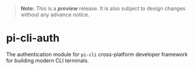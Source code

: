 ﻿
> **Note:** This is a ***preview*** release. It is also subject to design changes without any advance notice.


# pi-cli-auth
The authentication module for `pi-cli` cross-platform developer framework for building modern CLI terminals.
